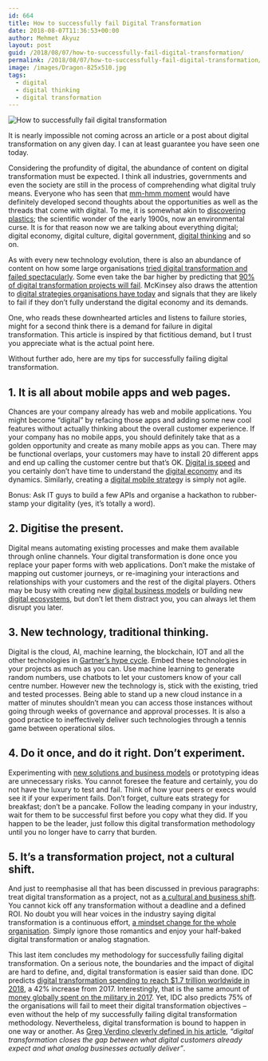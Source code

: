 ```yaml
---
id: 664
title: How to successfully fail Digital Transformation
date: 2018-08-07T11:36:53+00:00
author: Mehmet Akyuz
layout: post
guid: /2018/08/07/how-to-successfully-fail-digital-transformation/
permalink: /2018/08/07/how-to-successfully-fail-digital-transformation/
image: /images/Dragon-825x510.jpg
tags:
  - digital
  - digital thinking
  - digital transformation
---
```

![How to successfully fail digital transformation](/images/images/Dragon.jpg)

It is nearly impossible not coming across an article or a post about digital transformation on any given day. I can at least guarantee you have seen one today.

Considering the profundity of digital, the abundance of content on digital transformation must be expected. I think all industries, governments and even the society are still in the process of comprehending what digital truly means. Everyone who has seen that [mm-hmm moment](https://youtu.be/USXoINPEhoA?t=1m48s) would have definitely developed second thoughts about the opportunities as well as the threads that come with digital. To me, it is somewhat akin to [discovering plastics](https://www.bbc.com/news/business-42646025); the scientific wonder of the early 1900s, now an environmental curse. It is for that reason now we are talking about everything digital; digital economy, digital culture, digital government, [digital thinking](https://insights.zettamachine.com/2016/05/03/digital-thinking) and so on.

As with every new technology evolution, there is also an abundance of content on how some large organisations [tried digital transformation and failed spectacularly](https://hbr.org/2018/03/why-so-many-high-profile-digital-transformations-fail). Some even take the bar higher by predicting that [90% of digital transformation projects will fail](http://www.digitaljournal.com/tech-and-science/technology/9-out-of-10-digital-transformation-projects-will-fail/article/499314). McKinsey also draws the attention to [digital strategies organisations have today](https://www.mckinsey.com/business-functions/digital-mckinsey/our-insights/why-digital-strategies-fail) and signals that they are likely to fail if they don&#8217;t fully understand the digital economy and its demands.

One, who reads these downhearted articles and listens to failure stories, might for a second think there is a demand for failure in digital transformation. This article is inspired by that fictitious demand, but I trust you appreciate what is the actual point here.

Without further ado, here are my tips for successfully failing digital transformation.

## 1. It is all about mobile apps and web pages.

Chances are your company already has web and mobile applications. You might become &#8220;digital&#8221; by refacing those apps and adding some new cool features without actually thinking about the overall customer experience. If your company has no mobile apps, you should definitely take that as a golden opportunity and create as many mobile apps as you can. There may be functional overlaps, your customers may have to install 20 different apps and end up calling the customer centre but that&#8217;s OK. [Digital is speed](https://sloanreview.mit.edu/article/digital-is-about-speed-but-it-takes-a-long-time/) and you certainly don&#8217;t have time to understand the [digital economy](https://www.forbes.com/sites/koshagada/2016/06/16/what-is-the-digital-economy/#4dc59d9c7628) and its dynamics. Similarly, creating a [digital mobile strateg](https://centricdigital.com/blog/digital-strategy/key-features-of-a-strong-mobile-app-strategy/)y is simply not agile.

Bonus: Ask IT guys to build a few APIs and organise a hackathon to rubber-stamp your digitality (yes, it&#8217;s totally a word).

## 2. Digitise the present.

Digital means automating existing processes and make them available through online channels. Your digital transformation is done once you replace your paper forms with web applications. Don&#8217;t make the mistake of mapping out customer journeys, or re-imagining your interactions and relationships with your customers and the rest of the digital players. Others may be busy with creating new [digital business models](https://www.digitalistmag.com/digital-economy/2017/04/19/digital-transformation-rewriting-business-models-05042457) or building new [digital ecosystems](https://www.telegraph.co.uk/business/ready-and-enabled/what-is-a-digital-ecosystem/), but don&#8217;t let them distract you, you can always let them disrupt you later.

## 3. New technology, traditional thinking.

Digital is the cloud, AI, machine learning, the blockchain, IOT and all the other technologies in [Gartner&#8217;s hype cycle](https://www.gartner.com/technology/research/methodologies/hype-cycle.jsp). Embed these technologies in your projects as much as you can. Use machine learning to generate random numbers, use chatbots to let your customers know of your call centre number. However new the technology is, stick with the existing, tried and tested processes. Being able to stand up a new cloud instance in a matter of minutes shouldn&#8217;t mean you can access those instances without going through weeks of governance and approval processes. It is also a good practice to ineffectively deliver such technologies through a tennis game between operational silos.

## 4. Do it once, and do it right. Don&#8217;t experiment.

Experimenting with [new solutions and business models](https://www.fastcompany.com/40540343/we-need-breakthrough-business-models-not-breakthrough-technology) or prototyping ideas are unnecessary risks. You cannot foresee the feature and certainly, you do not have the luxury to test and fail. Think of how your peers or execs would see it if your experiment fails. Don&#8217;t forget, culture eats strategy for breakfast; don&#8217;t be a pancake. Follow the leading company in your industry, wait for them to be successful first before you copy what they did. If you happen to be the leader, just follow this digital transformation methodology until you no longer have to carry that burden.

## 5. It&#8217;s a transformation project, not a cultural shift.

And just to reemphasise all that has been discussed in previous paragraphs: treat digital transformation as a project, not as [a cultural and business shift](https://www.bcg.com/publications/2018/not-digital-transformation-without-digital-culture.aspx). You cannot kick off any transformation without a deadline and a defined ROI. No doubt you will hear voices in the industry saying digital transformation is a continuous effort, [a mindset change for the whole organisation](https://www.forbes.com/sites/forbestechcouncil/2018/03/27/rethinking-digital-transformation). Simply ignore those romantics and enjoy your half-baked digital transformation or analog stagnation.

This last item concludes my methodology for successfully failing digital transformation. On a serious note, the boundaries and the impact of digital are hard to define, and, digital transformation is easier said than done. IDC predicts [digital transformation spending to reach $1.7 trillion worldwide in 2018](https://enterprisersproject.com/what-is-digital-transformation), a 42% increase from 2017. Interestingly, that is the same amount of [money globally spent on the military in 2017](https://www.sipri.org/media/press-release/2018/global-military-spending-remains-high-17-trillion). Yet, IDC also predicts 75% of the organisations will fail to meet their digital transformation objectives &#8211; even without the help of my successfully failing digital transformation methodology. Nevertheless, digital transformation is bound to happen in one way or another. As [Greg Verdino cleverly defined in his article](https://www.gregverdino.com/digital-transformation-definition/), _&#8220;digital transformation closes the gap between what digital customers already expect and what analog businesses actually deliver&#8221;_.